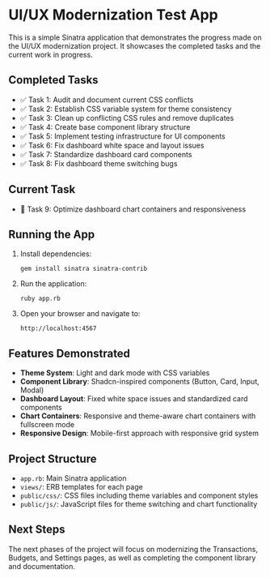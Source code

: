 # UI/UX Modernization Test App

This is a simple Sinatra application that demonstrates the progress made on the UI/UX modernization project. It showcases the completed tasks and the current work in progress.

## Completed Tasks

- ✅ Task 1: Audit and document current CSS conflicts
- ✅ Task 2: Establish CSS variable system for theme consistency
- ✅ Task 3: Clean up conflicting CSS rules and remove duplicates
- ✅ Task 4: Create base component library structure
- ✅ Task 5: Implement testing infrastructure for UI components
- ✅ Task 6: Fix dashboard white space and layout issues
- ✅ Task 7: Standardize dashboard card components
- ✅ Task 8: Fix dashboard theme switching bugs

## Current Task

- 🔄 Task 9: Optimize dashboard chart containers and responsiveness

## Running the App

1. Install dependencies:
   ```
   gem install sinatra sinatra-contrib
   ```

2. Run the application:
   ```
   ruby app.rb
   ```

3. Open your browser and navigate to:
   ```
   http://localhost:4567
   ```

## Features Demonstrated

- **Theme System**: Light and dark mode with CSS variables
- **Component Library**: Shadcn-inspired components (Button, Card, Input, Modal)
- **Dashboard Layout**: Fixed white space issues and standardized card components
- **Chart Containers**: Responsive and theme-aware chart containers with fullscreen mode
- **Responsive Design**: Mobile-first approach with responsive grid system

## Project Structure

- `app.rb`: Main Sinatra application
- `views/`: ERB templates for each page
- `public/css/`: CSS files including theme variables and component styles
- `public/js/`: JavaScript files for theme switching and chart functionality

## Next Steps

The next phases of the project will focus on modernizing the Transactions, Budgets, and Settings pages, as well as completing the component library and documentation.